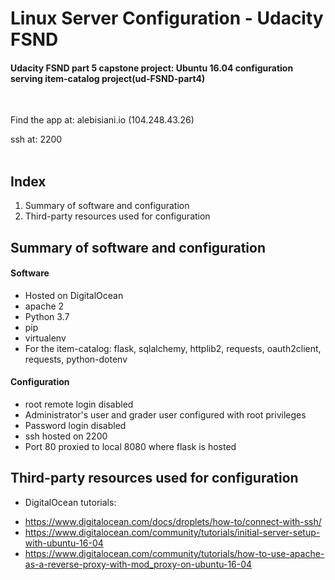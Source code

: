 # Linux Server Configuration - Udacity FSND
#### Udacity FSND part 5 capstone project: Ubuntu 16.04 configuration serving item-catalog project(ud-FSND-part4)
<br>

Find the app at: alebisiani.io (104.248.43.26)

ssh at: 2200
<br>
<br>


## Index
1. Summary of software and configuration
1. Third-party resources used for configuration


## Summary of software and configuration
#### Software
* Hosted on DigitalOcean
* apache 2
* Python 3.7
* pip
* virtualenv
* For the item-catalog: flask, sqlalchemy, httplib2, requests, oauth2client, requests, python-dotenv


#### Configuration
* root remote login disabled
* Administrator's user and grader user configured with root privileges
* Password login disabled
* ssh hosted on 2200
* Port 80 proxied to local 8080 where flask is hosted


## Third-party resources used for configuration
* DigitalOcean tutorials:
- https://www.digitalocean.com/docs/droplets/how-to/connect-with-ssh/
- https://www.digitalocean.com/community/tutorials/initial-server-setup-with-ubuntu-16-04
- https://www.digitalocean.com/community/tutorials/how-to-use-apache-as-a-reverse-proxy-with-mod_proxy-on-ubuntu-16-04

